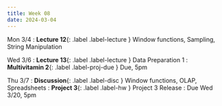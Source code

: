 ```yaml
---
title: Week 08
date: 2024-03-04
---
```

Mon 3/4
: **Lecture 12**{: .label .label-lecture } Window functions, Sampling, String Manipulation

Wed 3/6
: **Lecture 13**{: .label .label-lecture } Data Preparation 1
: **Multivitamin 2**{: .label .label-proj-due } Due, 5pm

Thu 3/7
: **Discussion**{: .label .label-disc } Window functions, OLAP, Spreadsheets
: **Project 3**{: .label .label-hw } Project 3 Release
  : Due Wed 3/20, 5pm


